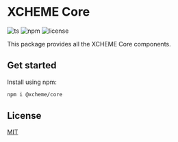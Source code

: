 # XCHEME Core

![ts](https://badgen.net/badge/-/TypeScript?icon=typescript&label&labelColor=blue&color=555555)
![npm](https://badgen.net/npm/v/@xcheme/core)
![license](https://badgen.net/github/license/balmanth/xcheme)

This package provides all the XCHEME Core components.

## Get started

Install using npm:

```sh
npm i @xcheme/core
```

## License

[MIT](https://balmante.eti.br)
